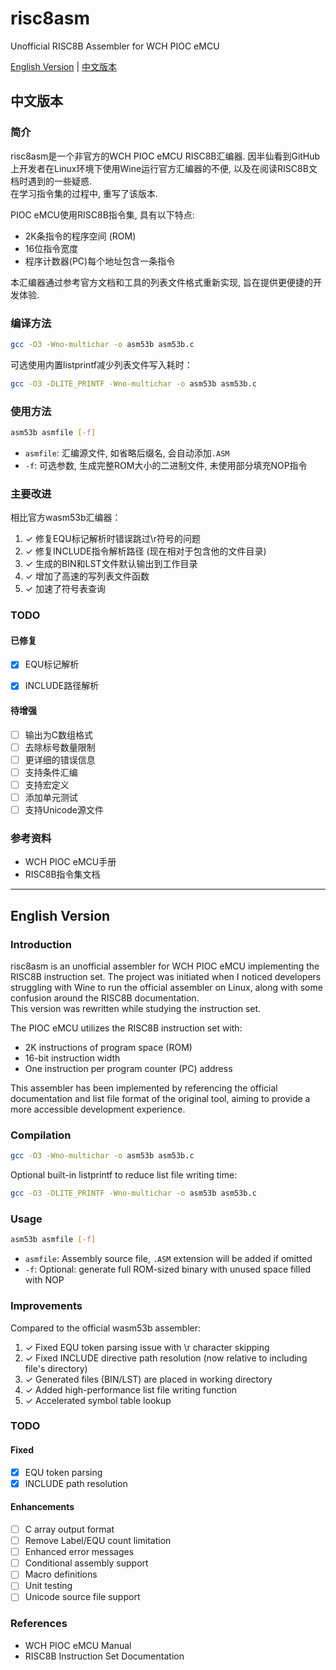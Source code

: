 # risc8asm

Unofficial RISC8B Assembler for WCH PIOC eMCU

[English Version](#english) | [中文版本](#chinese)

<a name="chinese"></a>
## 中文版本

### 简介

risc8asm是一个非官方的WCH PIOC eMCU RISC8B汇编器. 因半仙看到GitHub上开发者在Linux环境下使用Wine运行官方汇编器的不便, 以及在阅读RISC8B文档时遇到的一些疑惑.    
在学习指令集的过程中, 重写了该版本.

PIOC eMCU使用RISC8B指令集, 具有以下特点:
- 2K条指令的程序空间 (ROM)
- 16位指令宽度
- 程序计数器(PC)每个地址包含一条指令

本汇编器通过参考官方文档和工具的列表文件格式重新实现, 旨在提供更便捷的开发体验.

### 编译方法

```bash
gcc -O3 -Wno-multichar -o asm53b asm53b.c
```

可选使用内置listprintf减少列表文件写入耗时：
```bash
gcc -O3 -DLITE_PRINTF -Wno-multichar -o asm53b asm53b.c
```

### 使用方法

```bash
asm53b asmfile [-f]
```

- `asmfile`: 汇编源文件, 如省略后缀名, 会自动添加`.ASM`
- `-f`: 可选参数, 生成完整ROM大小的二进制文件, 未使用部分填充NOP指令

### 主要改进

相比官方wasm53b汇编器：
1. ✓ 修复EQU标记解析时错误跳过\r符号的问题
2. ✓ 修复INCLUDE指令解析路径 (现在相对于包含他的文件目录)
3. ✓ 生成的BIN和LST文件默认输出到工作目录
4. ✓ 增加了高速的写列表文件函数
5. ✓ 加速了符号表查询

### TODO

#### 已修复
- [x] EQU标记解析
- [x] INCLUDE路径解析


#### 待增强
- [ ] 输出为C数组格式
- [ ] 去除标号数量限制
- [ ] 更详细的错误信息
- [ ] 支持条件汇编
- [ ] 支持宏定义
- [ ] 添加单元测试
- [ ] 支持Unicode源文件

### 参考资料
- WCH PIOC eMCU手册
- RISC8B指令集文档

---

<a name="english"></a>
## English Version

### Introduction

risc8asm is an unofficial assembler for WCH PIOC eMCU implementing the RISC8B instruction set. The project was initiated when I noticed developers struggling with Wine to run the official assembler on Linux, along with some confusion around the RISC8B documentation.  
This version was rewritten while studying the instruction set.

The PIOC eMCU utilizes the RISC8B instruction set with:
- 2K instructions of program space (ROM)
- 16-bit instruction width
- One instruction per program counter (PC) address

This assembler has been implemented by referencing the official documentation and list file format of the original tool, aiming to provide a more accessible development experience.

### Compilation

```bash
gcc -O3 -Wno-multichar -o asm53b asm53b.c
```

Optional built-in listprintf to reduce list file writing time:
```bash
gcc -O3 -DLITE_PRINTF -Wno-multichar -o asm53b asm53b.c
```

### Usage

```bash
asm53b asmfile [-f]
```

- `asmfile`: Assembly source file, `.ASM` extension will be added if omitted
- `-f`: Optional: generate full ROM-sized binary with unused space filled with NOP

### Improvements

Compared to the official wasm53b assembler:
1. ✓ Fixed EQU token parsing issue with \r character skipping
2. ✓ Fixed INCLUDE directive path resolution (now relative to including file's directory)
3. ✓ Generated files (BIN/LST) are placed in working directory
4. ✓ Added high-performance list file writing function
5. ✓ Accelerated symbol table lookup

### TODO

#### Fixed
- [x] EQU token parsing
- [x] INCLUDE path resolution

#### Enhancements
- [ ] C array output format
- [ ] Remove Label/EQU count limitation
- [ ] Enhanced error messages
- [ ] Conditional assembly support
- [ ] Macro definitions
- [ ] Unit testing
- [ ] Unicode source file support

### References
- WCH PIOC eMCU Manual
- RISC8B Instruction Set Documentation